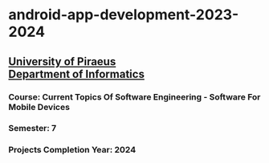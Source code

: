 # android-app-development-2023-2024
## [University of Piraeus](https://www.unipi.gr/unipi/en/)<br>[Department of Informatics](https://www.cs.unipi.gr/index.php?lang=en)
### Course: Current Topics Of Software Engineering - Software For Mobile Devices
### Semester: 7
### Projects Completion Year: 2024

